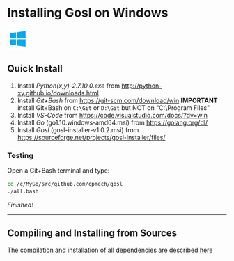 # Installing Gosl on Windows

<div id="container">
<p>
<a href="https://github.com/cpmech/gosl/blob/master/doc/InstallationOnWindows.md"><img src="icon-windows.png"></a>
</p>
</div>

## Quick Install

1. Install *Python(x,y)-2.7.10.0.exe* from http://python-xy.github.io/downloads.html
2. Install *Git+Bash* from https://git-scm.com/download/win **IMPORTANT** install Git+Bash on `C:\Git` or `D:\Git`
but NOT on "C:\Program Files"
3. Install *VS-Code* from https://code.visualstudio.com/docs/?dv=win
4. Install *Go* (go1.10.windows-amd64.msi) from https://golang.org/dl/
5. Install *Gosl* (gosl-installer-v1.0.2.msi) from https://sourceforge.net/projects/gosl-installer/files/

### Testing

Open a Git+Bash terminal and type:

```bash
cd /c/MyGo/src/github.com/cpmech/gosl
./all.bash
```

*Finished!*

----------------------------------------------------------------------------------------------------------------------------------

## Compiling and Installing from Sources

The compilation and installation of all dependencies are [described here](https://github.com/cpmech/gosl/blob/master/doc/CompilingOnWindows.md)
